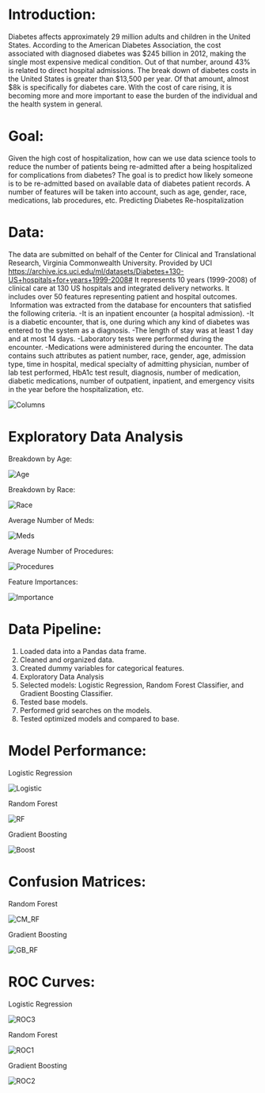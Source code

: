 # Introduction:

Diabetes affects approximately 29 million adults and children in the United States.  According to the American Diabetes Association, the cost associated with diagnosed diabetes was $245 billion in 2012, making the single most expensive medical condition. Out of that number, around 43% is related to direct hospital admissions. The break down of diabetes costs in the United States is greater than $13,500 per year. Of that amount, almost $8k is specifically for diabetes care. With the cost of care rising, it is becoming more and more important to ease the burden of the individual and the health system in general. 

# Goal:

Given the high cost of hospitalization, how can we use data science tools to reduce the number of patients being re-admitted after a being hospitalized for complications from diabetes? The goal is to predict how likely someone is to be re-admitted based on available data of diabetes patient records. A number of features will be taken into account, such as age, gender, race, medications, lab procedures, etc.
Predicting Diabetes Re-hospitalization

# Data:

The data are submitted on behalf of the Center for Clinical and Translational Research, Virginia Commonwealth University. Provided by UCI https://archive.ics.uci.edu/ml/datasets/Diabetes+130-US+hospitals+for+years+1999-2008# It represents 10 years (1999-2008) of clinical care at 130 US hospitals and integrated delivery networks. It includes over 50 features representing patient and hospital outcomes.  Information was extracted from the database for encounters that satisfied the following criteria.
 -It is an inpatient encounter (a hospital admission).
 -It is a diabetic encounter, that is, one during which any kind of diabetes was entered to the system as a diagnosis.
 -The length of stay was at least 1 day and at most 14 days.
 -Laboratory tests were performed during the encounter.
 -Medications were administered during the encounter.
The data contains such attributes as patient number, race, gender, age, admission type, time in hospital, medical specialty of admitting physician, number of lab test performed, HbA1c test result, diagnosis, number of medication, diabetic medications, number of outpatient, inpatient, and emergency visits in the year before the hospitalization, etc.

![Columns](images/columns.png)

# Exploratory Data Analysis

Breakdown by Age:

![Age](images/pie_age.png)

Breakdown by Race:

![Race](images/pie_race.png)

Average Number of Meds:

![Meds](images/ave_meds.png)

Average Number of Procedures:

![Procedures](images/ave_proc.png)

Feature Importances:

![Importance](images/feature_importances_rf.png)

# Data Pipeline:
1. Loaded data into a Pandas data frame.
2. Cleaned and organized data.
3. Created dummy variables for categorical features.
4. Exploratory Data Analysis
5. Selected models: Logistic Regression, Random Forest Classifier, and Gradient Boosting Classifier.
6. Tested base models.
7. Performed grid searches on the models.
8. Tested optimized models and compared to base.

# Model Performance:

Logistic Regression

![Logistic](images/class_lr1.png)

Random Forest

![RF](images/class_rf1.png)

Gradient Boosting

![Boost](images/class_gb1.png)

# Confusion Matrices:

Random Forest

![CM_RF](images/cf_rf_1.png)

Gradient Boosting

![GB_RF](images/cf_gb_1.png)

# ROC Curves:

Logistic Regression

![ROC3](images/roc_lr1.png)

Random Forest

![ROC1](images/roc_rf1.png)

Gradient Boosting

![ROC2](images/roc_gb1.png)
